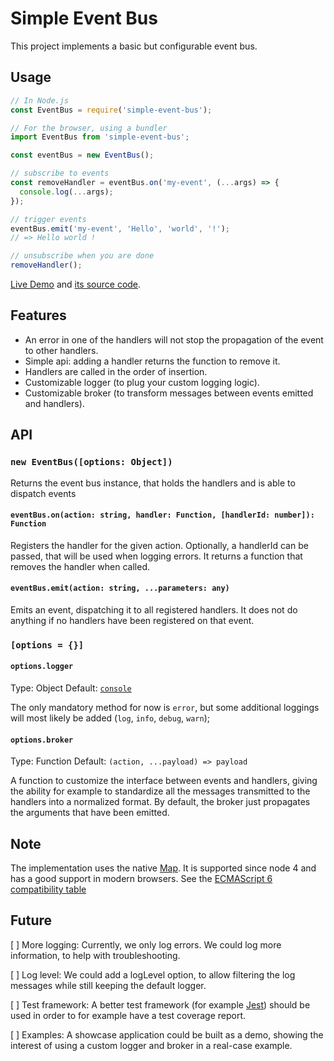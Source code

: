 # Simple Event Bus

This project implements a basic but configurable event bus.

## Usage

```js
// In Node.js
const EventBus = require('simple-event-bus');

// For the browser, using a bundler
import EventBus from 'simple-event-bus';

const eventBus = new EventBus();

// subscribe to events
const removeHandler = eventBus.on('my-event', (...args) => {
  console.log(...args);
});

// trigger events
eventBus.emit('my-event', 'Hello', 'world', '!');
// => Hello world !

// unsubscribe when you are done
removeHandler();
```

[Live Demo](https://micaste.github.io/simple-event-bus/build/) and [its source code](https://github.com/micaste/simple-event-bus/tree/gh-pages).

## Features

* An error in one of the handlers will not stop the propagation of the event to other handlers.
* Simple api: adding a handler returns the function to remove it.
* Handlers are called in the order of insertion.
* Customizable logger (to plug your custom logging logic).
* Customizable broker (to transform messages between events emitted and handlers).

## API

### `new EventBus([options: Object])`

Returns the event bus instance, that holds the handlers and is able to dispatch events

#### `eventBus.on(action: string, handler: Function, [handlerId: number]): Function`

Registers the handler for the given action. Optionally, a handlerId can be passed, that will be used when logging errors. It returns a function that removes the handler when called.

#### `eventBus.emit(action: string, ...parameters: any)`

Emits an event, dispatching it to all registered handlers. It does not do anything if no handlers have been registered on that event.

### `[options = {}]`

#### `options.logger`

Type: Object
Default: [`console`](https://developer.mozilla.org/en-US/docs/Web/API/Console)

The only mandatory method for now is `error`, but some additional loggings will most likely be added (`log`, `info`, `debug`, `warn`);

#### `options.broker`

Type: Function
Default: `(action, ...payload) => payload`

A function to customize the interface between events and handlers, giving the ability for example to standardize all the messages transmitted to the handlers into a normalized format. By default, the broker just propagates the arguments that have been emitted.

## Note

The implementation uses the native [Map](https://developer.mozilla.org/en-US/docs/Web/JavaScript/Reference/Global_Objects/Map). It is supported since node 4 and has a good support in modern browsers. See the [ECMAScript 6 compatibility table](http://kangax.github.io/compat-table/es6/#test-Map)

## Future

[ ] More logging: Currently, we only log errors. We could log more information, to help with troubleshooting.

[ ] Log level: We could add a logLevel option, to allow filtering the log messages while still keeping the default logger.

[ ] Test framework: A better test framework (for example [Jest](https://facebook.github.io/jest/)) should be used in order to for example have a test coverage report.

[ ] Examples: A showcase application could be built as a demo, showing the interest of using a custom logger and broker in a real-case example.
